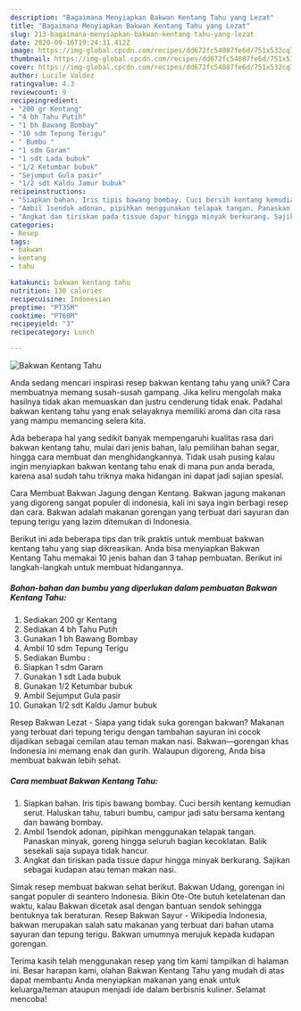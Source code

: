 ```yaml
---
description: "Bagaimana Menyiapkan Bakwan Kentang Tahu yang Lezat"
title: "Bagaimana Menyiapkan Bakwan Kentang Tahu yang Lezat"
slug: 213-bagaimana-menyiapkan-bakwan-kentang-tahu-yang-lezat
date: 2020-09-16T19:24:31.412Z
image: https://img-global.cpcdn.com/recipes/dd672fc54087fe6d/751x532cq70/bakwan-kentang-tahu-foto-resep-utama.jpg
thumbnail: https://img-global.cpcdn.com/recipes/dd672fc54087fe6d/751x532cq70/bakwan-kentang-tahu-foto-resep-utama.jpg
cover: https://img-global.cpcdn.com/recipes/dd672fc54087fe6d/751x532cq70/bakwan-kentang-tahu-foto-resep-utama.jpg
author: Lucile Valdez
ratingvalue: 4.3
reviewcount: 9
recipeingredient:
- "200 gr Kentang"
- "4 bh Tahu Putih"
- "1 bh Bawang Bombay"
- "10 sdm Tepung Terigu"
- " Bumbu "
- "1 sdm Garam"
- "1 sdt Lada bubuk"
- "1/2 Ketumbar bubuk"
- "Sejumput Gula pasir"
- "1/2 sdt Kaldu Jamur bubuk"
recipeinstructions:
- "Siapkan bahan. Iris tipis bawang bombay. Cuci bersih kentang kemudian serut. Haluskan tahu, taburi bumbu, campur jadi satu bersama kentang dan bawang bombay."
- "Ambil 1sendok adonan, pipihkan menggunakan telapak tangan. Panaskan minyak, goreng hingga seluruh bagian kecoklatan. Balik sesekali saja supaya tidak hancur."
- "Angkat dan tiriskan pada tissue dapur hingga minyak berkurang. Sajikan sebagai kudapan atau teman makan nasi."
categories:
- Resep
tags:
- bakwan
- kentang
- tahu

katakunci: bakwan kentang tahu 
nutrition: 130 calories
recipecuisine: Indonesian
preptime: "PT35M"
cooktime: "PT60M"
recipeyield: "3"
recipecategory: Lunch

---
```



![Bakwan Kentang Tahu](https://img-global.cpcdn.com/recipes/dd672fc54087fe6d/751x532cq70/bakwan-kentang-tahu-foto-resep-utama.jpg)

Anda sedang mencari inspirasi resep bakwan kentang tahu yang unik? Cara membuatnya memang susah-susah gampang. Jika keliru mengolah maka hasilnya tidak akan memuaskan dan justru cenderung tidak enak. Padahal bakwan kentang tahu yang enak selayaknya memiliki aroma dan cita rasa yang mampu memancing selera kita.

Ada beberapa hal yang sedikit banyak mempengaruhi kualitas rasa dari bakwan kentang tahu, mulai dari jenis bahan, lalu pemilihan bahan segar, hingga cara membuat dan menghidangkannya. Tidak usah pusing kalau ingin menyiapkan bakwan kentang tahu enak di mana pun anda berada, karena asal sudah tahu triknya maka hidangan ini dapat jadi sajian spesial.

Cara Membuat Bakwan Jagung dengan Kentang. Bakwan jagung makanan yang digoreng sangat populer di indonesia, kali ini saya ingin berbagi resep dan cara. Bakwan adalah makanan gorengan yang terbuat dari sayuran dan tepung terigu yang lazim ditemukan di Indonesia.


Berikut ini ada beberapa tips dan trik praktis untuk membuat bakwan kentang tahu yang siap dikreasikan. Anda bisa menyiapkan Bakwan Kentang Tahu memakai 10 jenis bahan dan 3 tahap pembuatan. Berikut ini langkah-langkah untuk membuat hidangannya.

<!--inarticleads1-->

##### Bahan-bahan dan bumbu yang diperlukan dalam pembuatan Bakwan Kentang Tahu:

1. Sediakan 200 gr Kentang
1. Sediakan 4 bh Tahu Putih
1. Gunakan 1 bh Bawang Bombay
1. Ambil 10 sdm Tepung Terigu
1. Sediakan  Bumbu :
1. Siapkan 1 sdm Garam
1. Gunakan 1 sdt Lada bubuk
1. Gunakan 1/2 Ketumbar bubuk
1. Ambil Sejumput Gula pasir
1. Gunakan 1/2 sdt Kaldu Jamur bubuk


Resep Bakwan Lezat - Siapa yang tidak suka gorengan bakwan? Makanan yang terbuat dari tepung terigu dengan tambahan sayuran ini cocok dijadikan sebagai cemilan atau teman makan nasi. Bakwan―gorengan khas Indonesia ini memang enak dan gurih. Walaupun digoreng, Anda bisa membuat bakwan lebih sehat. 

<!--inarticleads2-->

##### Cara membuat Bakwan Kentang Tahu:

1. Siapkan bahan. Iris tipis bawang bombay. Cuci bersih kentang kemudian serut. Haluskan tahu, taburi bumbu, campur jadi satu bersama kentang dan bawang bombay.
1. Ambil 1sendok adonan, pipihkan menggunakan telapak tangan. Panaskan minyak, goreng hingga seluruh bagian kecoklatan. Balik sesekali saja supaya tidak hancur.
1. Angkat dan tiriskan pada tissue dapur hingga minyak berkurang. Sajikan sebagai kudapan atau teman makan nasi.


Simak resep membuat bakwan sehat berikut. Bakwan Udang, gorengan ini sangat populer di seantero Indonesia. Bikin Ote-Ote butuh ketelatenan dan waktu, kalau Bakwan dicetak asal dengan bantuan sendok sehingga bentuknya tak beraturan. Resep Bakwan Sayur - Wikipedia Indonesia, bakwan merupakan salah satu makanan yang terbuat dari bahan utama sayuran dan tepung terigu. Bakwan umumnya merujuk kepada kudapan gorengan. 

Terima kasih telah menggunakan resep yang tim kami tampilkan di halaman ini. Besar harapan kami, olahan Bakwan Kentang Tahu yang mudah di atas dapat membantu Anda menyiapkan makanan yang enak untuk keluarga/teman ataupun menjadi ide dalam berbisnis kuliner. Selamat mencoba!
